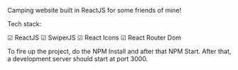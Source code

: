 Camping website built in ReactJS for some friends of mine!

Tech stack:

☑ ReactJS
☑ SwiperJS
☑ React Icons
☑ React Router Dom

To fire up the project, do the NPM Install and after that NPM Start. After that, a development server should start at port 3000.
